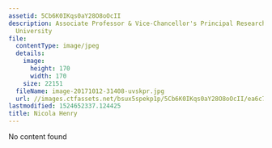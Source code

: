 ```yaml
---
assetid: 5Cb6K0IKqs0aY28O8oOcII
description: Associate Professor & Vice-Chancellor's Principal Research Fellow, RMIT
  University
file:
  contentType: image/jpeg
  details:
    image:
      height: 170
      width: 170
    size: 22151
  fileName: image-20171012-31408-uvskpr.jpg
  url: //images.ctfassets.net/bsux5spekp1p/5Cb6K0IKqs0aY28O8oOcII/ea6c77a509bd8bfb919a705c5d822621/image-20171012-31408-uvskpr.jpg
lastmodified: 1524652337.124425
title: Nicola Henry
---
```

No content found